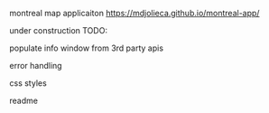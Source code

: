 montreal map applicaiton   https://mdjolieca.github.io/montreal-app/

 under construction
 TODO:
 
   populate info window from 3rd party apis
  
   error handling
  
   css styles 
  
   readme
 
